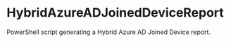 # HybridAzureADJoinedDeviceReport
PowerShell script generating a Hybrid Azure AD Joined Device report.
